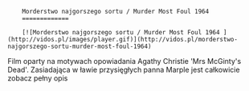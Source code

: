 
        Morderstwo najgorszego sortu / Murder Most Foul 1964 
        =============
        
        [![Morderstwo najgorszego sortu / Murder Most Foul 1964 ](http://vidos.pl/images/player.gif)](http://vidos.pl/morderstwo-najgorszego-sortu-murder-most-foul-1964)
        
        
 Film oparty na motywach opowiadania Agathy Christie 'Mrs McGinty's Dead'. Zasiadająca w ławie przysięgłych panna Marple jest całkowicie zobacz pełny opis
    